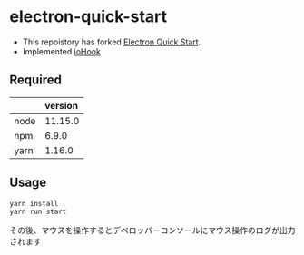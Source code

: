 # electron-quick-start

- This repoistory has forked [Electron Quick Start](https://github.com/electron/electron-quick-start).
- Implemented [ioHook](https://github.com/wilix-team/iohook)

## Required

| | version |
|:---|:---|
| node | 11.15.0 |
| npm | 6.9.0 |
| yarn | 1.16.0 |

## Usage

```bash
yarn install
yarn run start
```

その後、マウスを操作するとデベロッパーコンソールにマウス操作のログが出力されます
